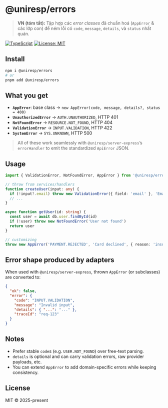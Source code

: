 # @uniresp/errors

> **VN (tóm tắt):** Tập hợp các *error classes* đã chuẩn hoá (`AppError` & các lớp con) để ném lỗi có `code`, `message`, `details`, và `status` nhất quán.

[![TypeScript](https://img.shields.io/badge/TypeScript-ready-blue.svg)](#)
[![License: MIT](https://img.shields.io/badge/License-MIT-green.svg)](#)

## Install
```bash
npm i @uniresp/errors
# or
pnpm add @uniresp/errors
```

## What you get
- **`AppError`**: base class → `new AppError(code, message, details?, status = 400)`
- **`UnauthorizedError`** → `AUTH.UNAUTHORIZED`, HTTP 401
- **`NotFoundError`** → `RESOURCE.NOT_FOUND`, HTTP 404
- **`ValidationError`** → `INPUT.VALIDATION`, HTTP 422
- **`SystemError`** → `SYS.UNKNOWN`, HTTP 500

> All of these work seamlessly with `@uniresp/server-express`’s `errorHandler` to emit the standardized `ApiError` JSON.

## Usage
```ts
import { ValidationError, NotFoundError, AppError } from '@uniresp/errors'

// throw from services/handlers
function createUser(input: any) {
  if (!input?.email) throw new ValidationError({ field: 'email' }, 'Email is required')
  // ...
}

async function getUser(id: string) {
  const user = await db.user.findById(id)
  if (!user) throw new NotFoundError('User not found')
  return user
}

// customizing
throw new AppError('PAYMENT.REJECTED', 'Card declined', { reason: 'insufficient_funds' }, 402)
```

## Error shape produced by adapters
When used with `@uniresp/server-express`, thrown `AppError` (or subclasses) are converted to:
```json
{
  "ok": false,
  "error": {
    "code": "INPUT.VALIDATION",
    "message": "Invalid input",
    "details": { "...": "..." },
    "traceId": "req-123"
  }
}
```

## Notes
- Prefer stable `code`s (e.g. `USER.NOT_FOUND`) over free-text parsing.
- `details` is optional and can carry validation errors, raw provider payloads, etc.
- You can extend `AppError` to add domain-specific errors while keeping consistency.

## License
MIT © 2025-present
